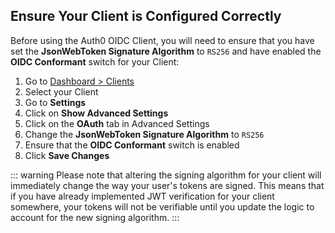 ## Ensure Your Client is Configured Correctly

Before using the Auth0 OIDC Client, you will need to ensure that you have set the __JsonWebToken Signature Algorithm__ to `RS256` and have enabled the __OIDC Conformant__ switch for your Client:

1. Go to [Dashboard > Clients](https://manage.auth0.com/#/clients)
1. Select your Client
1. Go to __Settings__
1. Click on __Show Advanced Settings__
1. Click on the __OAuth__ tab in Advanced Settings
1. Change the __JsonWebToken Signature Algorithm__ to `RS256`
1. Ensure that the __OIDC Conformant__ switch is enabled
1. Click __Save Changes__

::: warning
Please note that altering the signing algorithm for your client will immediately change the way your user's tokens are signed. This means that if you have already implemented JWT verification for your client somewhere, your tokens will not be verifiable until you update the logic to account for the new signing algorithm.
:::
